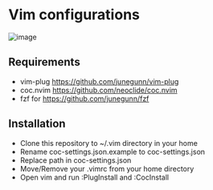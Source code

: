 # Vim configurations

![image](https://user-images.githubusercontent.com/9085023/193019571-ac567732-1510-4ab6-a1bd-5d9accc882e9.png)

## Requirements
- vim-plug https://github.com/junegunn/vim-plug
- coc.nvim https://github.com/neoclide/coc.nvim
- fzf for https://github.com/junegunn/fzf

## Installation
- Clone this repository to ~/.vim directory in your home
- Rename coc-settings.json.example to coc-settings.json
- Replace path in coc-settings.json
- Move/Remove your .vimrc from your home directory
- Open vim and run :PlugInstall and :CocInstall
